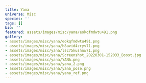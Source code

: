 ```yaml
---
title: Yana
universe: Misc
species: ''
tags: []
bio: ''
featured: assets/images/misc/yana/eokqfmdwtu491.png
gallery:
- assets/images/misc/yana/eokqfmdwtu491.png
- assets/images/misc/yana/h8avid4zryv71.png
- assets/images/misc/yana/lsc75kushnw71.png
- assets/images/misc/yana/Screenshot_20220301-152033_Boost.jpg
- assets/images/misc/yana/YANA.png
- assets/images/misc/yana/yana_2.png
- assets/images/misc/yana/yana_pose.png
- assets/images/misc/yana/yana_ref.png
---
```

